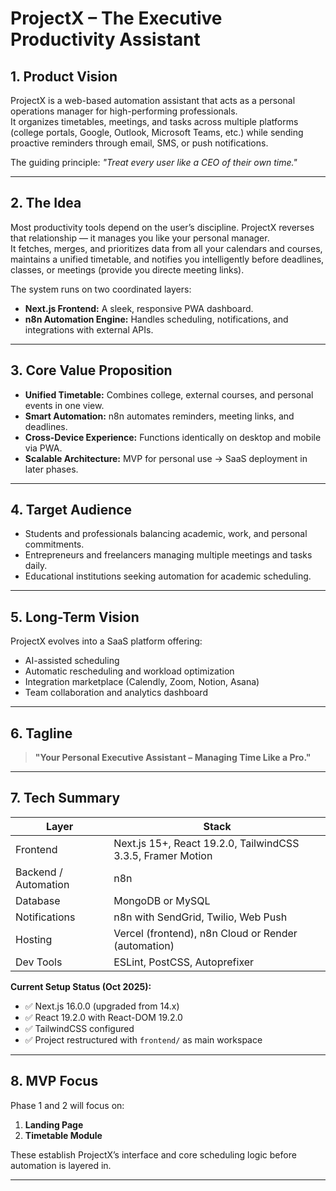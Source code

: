 # ProjectX – The Executive Productivity Assistant

## 1. Product Vision

ProjectX is a web-based automation assistant that acts as a personal operations manager for high-performing professionals.  
It organizes timetables, meetings, and tasks across multiple platforms (college portals, Google, Outlook, Microsoft Teams, etc.) while sending proactive reminders through email, SMS, or push notifications.

The guiding principle: 
*"Treat every user like a CEO of their own time."*

---

## 2. The Idea

Most productivity tools depend on the user’s discipline. ProjectX reverses that relationship — it manages you like your personal manager.  
It fetches, merges, and prioritizes data from all your calendars and courses, maintains a unified timetable, and notifies you intelligently before deadlines, classes, or meetings (provide you directe meeting links).

The system runs on two coordinated layers:

- **Next.js Frontend:** A sleek, responsive PWA dashboard.
- **n8n Automation Engine:** Handles scheduling, notifications, and integrations with external APIs.

---

## 3. Core Value Proposition

- **Unified Timetable:** Combines college, external courses, and personal events in one view.  
- **Smart Automation:** n8n automates reminders, meeting links, and deadlines.  
- **Cross-Device Experience:** Functions identically on desktop and mobile via PWA.  
- **Scalable Architecture:** MVP for personal use → SaaS deployment in later phases.

---

## 4. Target Audience

- Students and professionals balancing academic, work, and personal commitments.  
- Entrepreneurs and freelancers managing multiple meetings and tasks daily.  
- Educational institutions seeking automation for academic scheduling.

---

## 5. Long-Term Vision

ProjectX evolves into a SaaS platform offering:
- AI-assisted scheduling
- Automatic rescheduling and workload optimization
- Integration marketplace (Calendly, Zoom, Notion, Asana)
- Team collaboration and analytics dashboard

---

## 6. Tagline

> **"Your Personal Executive Assistant – Managing Time Like a Pro."**

---

## 7. Tech Summary
| Layer | Stack |
|-------|-------|
| Frontend | Next.js 15+, React 19.2.0, TailwindCSS 3.3.5, Framer Motion |
| Backend / Automation | n8n |
| Database | MongoDB or MySQL |
| Notifications | n8n with SendGrid, Twilio, Web Push |
| Hosting | Vercel (frontend), n8n Cloud or Render (automation) |
| Dev Tools | ESLint, PostCSS, Autoprefixer |

**Current Setup Status (Oct 2025):**
- ✅ Next.js 16.0.0 (upgraded from 14.x)
- ✅ React 19.2.0 with React-DOM 19.2.0
- ✅ TailwindCSS configured
- ✅ Project restructured with `frontend/` as main workspace

---

## 8. MVP Focus

Phase 1 and 2 will focus on:

1. **Landing Page**  
2. **Timetable Module**

These establish ProjectX’s interface and core scheduling logic before automation is layered in.

---

<!-- End of file -->